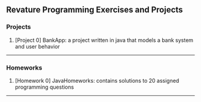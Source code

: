 ## Revature Programming Exercises and Projects


### Projects

1. [Project 0] BankApp: a project written in java that models a bank system and user behavior

---

### Homeworks

1. [Homework 0] JavaHomeworks: contains solutions to 20 assigned programming questions

---

